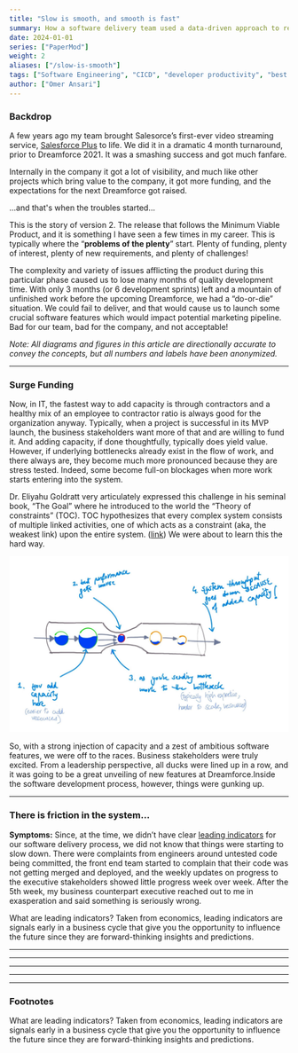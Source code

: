 ```yaml
---
title: "Slow is smooth, and smooth is fast"
summary: How a software delivery team used a data-driven approach to remove friction and deliver faster
date: 2024-01-01
series: ["PaperMod"]
weight: 2
aliases: ["/slow-is-smooth"]
tags: ["Software Engineering", "CICD", "developer productivity", "best practices", "shift left"]
author: ["Omer Ansari"]
---
```


### Backdrop

A few years ago my team brought Salesorce’s first-ever video streaming service, [Salesforce Plus](http://www.salesforce.com/plus) to life. We did it in a dramatic 4 month turnaround, prior to Dreamforce 2021. It was a smashing success and got much fanfare. 

Internally in the company it got a lot of visibility, and much like other projects which bring value to the company, it got more funding, and the expectations for the next Dreamforce got raised.

…and that's when the troubles started…

This is the story of version 2. The release that follows the Minimum Viable Product, and it is something I have seen a few times in my career. This is typically where the “**problems of the plenty**” start. Plenty of funding, plenty of interest, plenty of new requirements, and plenty of challenges!

The complexity and variety of issues afflicting the product during this particular phase caused us to lose many months of quality development time. With only 3 months (or 6 development sprints) left and a mountain of unfinished work before the upcoming Dreamforce, we had a “do-or-die” situation. We could fail to deliver, and that would cause us to launch some crucial software features which would impact potential marketing pipeline. Bad for our team, bad for the company, and not acceptable!

*Note: All diagrams and figures in this article are directionally accurate to convey the concepts, but all numbers and labels have been anonymized.*

---

### Surge Funding

Now, in IT, the fastest way to add capacity is through contractors and a healthy mix of an employee to contractor ratio is always good for the organization anyway. Typically, when a project is successful in its MVP launch, the business stakeholders want more of that and are willing to fund it. And adding capacity, if done thoughtfully, typically does yield value. However, if underlying bottlenecks already exist in the flow of work, and there always are, they become much more pronounced because they are stress tested. Indeed, some become full-on blockages when more work starts entering into the system.

Dr. Eliyahu Goldratt very articulately expressed this challenge in his seminal book, “The Goal” where he introduced to the world the “Theory of constraints” (TOC). TOC hypothesizes that every complex system consists of multiple linked activities, one of which acts as a constraint (aka, the weakest link) upon the entire system. ([link](https://www.linkedin.com/pulse/theory-constraints-real-estate-investing-cost-your-wyatt-powell)) We were about to learn this the hard way.

![regular](images/theory-of-constraints.png)

So, with a strong injection of capacity and a zest of ambitious software features, we were off to the races. Business stakeholders were truly excited. From a leadership perspective, all ducks were lined up in a row, and it was going to be a great unveiling of new features at Dreamforce.Inside the software development process, however, things were gunking up.

---

### There is friction in the system…

**Symptoms:** Since, at the time, we didn’t have clear [leading indicators](#1) for our software delivery process, we did not know that things were starting to slow down. There were complaints from engineers around untested code being committed, the front end team started to complain that their code was not getting merged and deployed, and the weekly updates on progress to the executive stakeholders showed little progress week over week. After the 5th week, my business counterpart executive reached out to me in exasperation and said something is seriously wrong. 

What are leading indicators? Taken from economics, leading indicators are signals early in a business cycle that give you the opportunity to influence the future since they are forward-thinking insights and predictions.

---



---



---



---


---

### Footnotes

<a name="1"></a> What are leading indicators? Taken from economics, leading indicators are signals early in a business cycle that give you the opportunity to influence the future since they are forward-thinking insights and predictions.
